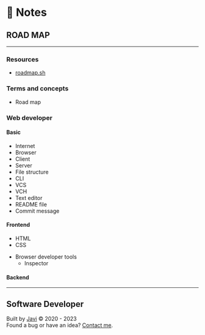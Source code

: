 # :memo: Notes
## ROAD MAP
- - -
### Resources
- [roadmap.sh](https://roadmap.sh/)
### Terms and concepts
- Road map
### Web developer
#### Basic
- Internet
- Browser
- Client
- Server
- File structure
- CLI
- VCS
- VCH
- Text editor
- README file
- Commit message
#### Frontend
- HTML
- CSS
* Browser developer tools
  - Inspector
#### Backend
- - -
## Software Developer
Built by [Javi](https://javierandres.dev) :copyright: 2020 - 2023  
Found a bug or have an idea? [Contact me](https://javierandres.dev).
